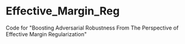 # Effective_Margin_Reg
Code for "Boosting Adversarial Robustness From The Perspective of Effective Margin Regularization"
